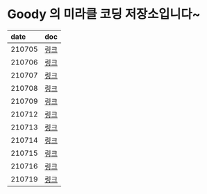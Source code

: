 # Goody 의 미라클 코딩 저장소입니다~

|date|doc|
|:---|:--|
|210705|[링크](https://github.com/junzero741/miracle-coding/blob/goody/7%EC%9B%941%EC%A3%BC%EC%B0%A8/mc_210705.md)|
|210706|[링크](https://github.com/junzero741/miracle-coding/blob/goody/7%EC%9B%941%EC%A3%BC%EC%B0%A8/mc_210706.md)|
|210707|[링크](https://github.com/junzero741/miracle-coding/blob/goody/7%EC%9B%941%EC%A3%BC%EC%B0%A8/mc_210707.md)|
|210708|[링크](https://github.com/junzero741/miracle-coding/blob/goody/7%EC%9B%941%EC%A3%BC%EC%B0%A8/mc_210708.md)|
|210709|[링크](https://github.com/junzero741/miracle-coding/blob/goody/7%EC%9B%941%EC%A3%BC%EC%B0%A8/mc_210709.md)|
|210712|[링크](https://github.com/junzero741/miracle-coding/blob/main/7%EC%9B%942%EC%A3%BC%EC%B0%A8/mc_210712.md)|
|210713|[링크](https://github.com/junzero741/miracle-coding/blob/main/7%EC%9B%942%EC%A3%BC%EC%B0%A8/mc_210713.md)|
|210714|[링크](https://github.com/junzero741/miracle-coding/blob/main/7%EC%9B%942%EC%A3%BC%EC%B0%A8/mc_210714.md)|
|210715|[링크](https://github.com/junzero741/miracle-coding/blob/main/7%EC%9B%942%EC%A3%BC%EC%B0%A8/mc_210715.md)|
|210716|[링크](https://github.com/junzero741/miracle-coding/blob/main/7%EC%9B%942%EC%A3%BC%EC%B0%A8/mc_210716.md)|
|210719|[링크](https://github.com/junzero741/miracle-coding/blob/main/7%EC%9B%942%EC%A3%BC%EC%B0%A8/mc_210719.md)|
